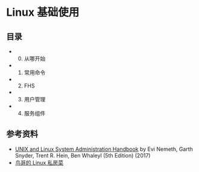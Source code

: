# Linux 基础使用

## 目录

- 0. 从哪开始
- 1. 常用命令
- 2. FHS
- 3. 用户管理
- 4. 服务组件

## 参考资料

- [UNIX and Linux System Administration Handbook]([http](https://admin.com/))
  by Evi Nemeth, Garth Snyder, Trent R. Hein, Ben Whaleyl (5th Edition) (2017)
- [鸟哥的 Linux 私房菜](http://cn.linux.vbird.org/)
